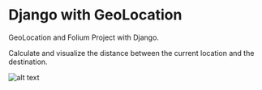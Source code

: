 # Django with GeoLocation
GeoLocation and Folium Project with Django.

Calculate and visualize the distance between the current location and the destination.

![alt text](http://blog.pyplane.com/static/assets/img/my_pics/geodjango.png)